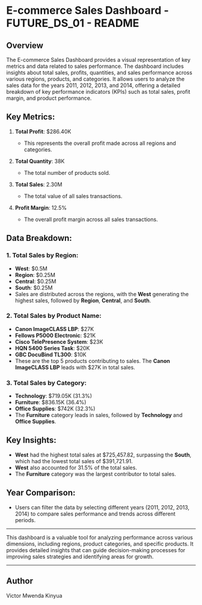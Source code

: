 # E-commerce Sales Dashboard - FUTURE_DS_01 - README

## Overview

The E-commerce Sales Dashboard provides a visual representation of key metrics and data related to sales performance. The dashboard includes insights about total sales, profits, quantities, and sales performance across various regions, products, and categories. It allows users to analyze the sales data for the years 2011, 2012, 2013, and 2014, offering a detailed breakdown of key performance indicators (KPIs) such as total sales, profit margin, and product performance.

## Key Metrics:

1. **Total Profit**: \$286.40K

   * This represents the overall profit made across all regions and categories.

2. **Total Quantity**: 38K

   * The total number of products sold.

3. **Total Sales**: 2.30M

   * The total value of all sales transactions.

4. **Profit Margin**: 12.5%

   * The overall profit margin across all sales transactions.

## Data Breakdown:

### 1. **Total Sales by Region**:

* **West**: \$0.5M
* **Region**: \$0.25M
* **Central**: \$0.25M
* **South**: \$0.25M
* Sales are distributed across the regions, with the **West** generating the highest sales, followed by **Region**, **Central**, and **South**.

### 2. **Total Sales by Product Name**:

* **Canon ImageCLASS LBP**: \$27K
* **Fellows P5000 Electronic**: \$21K
* **Cisco TelePresence System**: \$23K
* **HQN 5400 Series Task**: \$20K
* **GBC DocuBind TL300**: \$10K
* These are the top 5 products contributing to sales. The **Canon ImageCLASS LBP** leads with \$27K in total sales.

### 3. **Total Sales by Category**:

* **Technology**: \$719.05K (31.3%)
* **Furniture**: \$836.15K (36.4%)
* **Office Supplies**: \$742K (32.3%)
* The **Furniture** category leads in sales, followed by **Technology** and **Office Supplies**.

## Key Insights:

* **West** had the highest total sales at \$725,457.82, surpassing the **South**, which had the lowest total sales of \$391,721.91.
* **West** also accounted for 31.5% of the total sales.
* The **Furniture** category was the largest contributor to total sales.

## Year Comparison:

* Users can filter the data by selecting different years (2011, 2012, 2013, 2014) to compare sales performance and trends across different periods.

---

This dashboard is a valuable tool for analyzing performance across various dimensions, including regions, product categories, and specific products. It provides detailed insights that can guide decision-making processes for improving sales strategies and identifying areas for growth.

---

## Author
Victor Mwenda Kinyua
